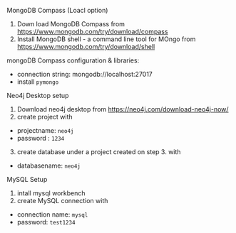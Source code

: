 MongoDB Compass (Loacl option)

1. Down load MongoDB Compass from https://www.mongodb.com/try/download/compass
2. Install MongoDB shell - a command line tool for MOngo from https://www.mongodb.com/try/download/shell

mongoDB Compass configuration & libraries: 

- connection string: mongodb://localhost:27017 
- install `pymongo`




Neo4j Desktop setup

1. Download neo4j desktop from https://neo4j.com/download-neo4j-now/
2. create project with 
- projectname: `neo4j`
- password : `1234`
3. create database under a project created on step 3. with 
- databasename: `neo4j`

MySQL Setup

1. intall mysql workbench
2. create MySQL connection with
- connection name: `mysql`
- password: `test1234`
